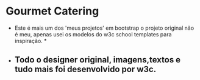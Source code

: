 # Gourmet Catering

* Este é mais um dos 'meus projetos' em bootstrap o projeto original não é meu, apenas usei os modelos do w3c school templates para inspiração. *
* ##  Todo o designer original, imagens,textos e tudo mais foi desenvolvido por w3c.
